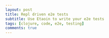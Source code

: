 ```yaml
---
layout: post
title: Repl driven e2e tests
subtitle: Use Etaoin to write your e2e tests
tags: [clojure, code, e2e, testing]
comments: true
---
```

